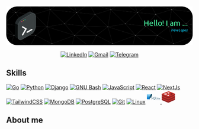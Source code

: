 ![Header](./github-header-image.png)

<div align="center">

[![LinkedIn](https://img.shields.io/badge/linkedin-%230077B5.svg?style=for-the-badge&logo=linkedin&logoColor=white)](https://www.linkedin.com/in/developez97)
[![Gmail](https://img.shields.io/badge/Gmail-D14836?style=for-the-badge&logo=gmail&logoColor=white)](mailto:jalopez971114@gmail.com?subject=Hi%20from%20your%20Github)
[![Telegram](https://img.shields.io/badge/Telegram-2CA5E0?style=for-the-badge&logo=telegram&logoColor=white)](tg://resolve?domain=DeveLopez97)

</div>

## Skills

<p align="left">
<a href="https://go.dev/doc/" target="_blank" rel="noreferrer"><img src="https://raw.githubusercontent.com/danielcranney/readme-generator/main/public/icons/skills/go-colored.svg" width="36" height="36" alt="Go" /></a>
<a href="https://www.python.org/" target="_blank" rel="noreferrer"><img src="https://raw.githubusercontent.com/danielcranney/readme-generator/main/public/icons/skills/python-colored.svg" width="36" height="36" alt="Python" /></a>
<a href="https://www.djangoproject.com/" target="_blank" rel="noreferrer"><img src="https://raw.githubusercontent.com/danielcranney/readme-generator/main/public/icons/skills/django-colored-dark.svg" width="36" height="36" alt="Django" /></a>
<a href="https://www.gnu.org/software/bash/" target="_blank" rel="noreferrer"><img src="https://raw.githubusercontent.com/danielcranney/readme-generator/main/public/icons/skills/gnubash.svg" width="36" height="36" alt="GNU Bash" /></a>
<a href="https://developer.mozilla.org/en-US/docs/Web/JavaScript" target="_blank" rel="noreferrer"><img src="https://raw.githubusercontent.com/danielcranney/readme-generator/main/public/icons/skills/javascript-colored.svg" width="36" height="36" alt="JavaScript" /></a>
<a href="https://reactjs.org/" target="_blank" rel="noreferrer"><img src="https://raw.githubusercontent.com/danielcranney/readme-generator/main/public/icons/skills/react-colored.svg" width="36" height="36" alt="React" /></a>
<a href="https://nextjs.org/docs" target="_blank" rel="noreferrer"><img src="https://raw.githubusercontent.com/danielcranney/readme-generator/main/public/icons/skills/nextjs-colored-dark.svg" width="36" height="36" alt="NextJs" /></a>
<a href="https://tailwindcss.com/" target="_blank" rel="noreferrer"><img src="https://raw.githubusercontent.com/danielcranney/readme-generator/main/public/icons/skills/tailwindcss-colored.svg" width="36" height="36" alt="TailwindCSS" /></a>
<a href="https://www.mongodb.com/" target="_blank" rel="noreferrer"><img src="https://raw.githubusercontent.com/danielcranney/readme-generator/main/public/icons/skills/mongodb-colored.svg" width="36" height="36" alt="MongoDB" /></a>
<a href="https://www.postgresql.org/" target="_blank" rel="noreferrer"><img src="https://raw.githubusercontent.com/danielcranney/readme-generator/main/public/icons/skills/postgresql-colored.svg" width="36" height="36" alt="PostgreSQL" /></a>
<a href="https://git-scm.com/" target="_blank" rel="noreferrer"><img src="https://raw.githubusercontent.com/danielcranney/readme-generator/main/public/icons/skills/git-colored.svg" width="36" height="36" alt="Git" /></a>
<a href="https://www.linux.org" target="_blank" rel="noreferrer"><img src="https://raw.githubusercontent.com/danielcranney/readme-generator/main/public/icons/skills/linux-colored.svg" width="36" height="36" alt="Linux" /></a>
<a href="https://www.sqlite.org" >
<svg xmlns="http://www.w3.org/2000/svg" preserveAspectRatio="xMidYMid" viewBox="0 0 512 228" width="36" height="36" alt="SQLite">
  <defs>
    <linearGradient x1="57.7%" y1="2%" x2="57.7%" y2="94.4%" id="a">
      <stop stop-color="#97D9F6" offset="0%"/>
      <stop stop-color="#0F80CC" offset="92%"/>
      <stop stop-color="#0F80CC" offset="100%"/>
    </linearGradient>
  </defs>
  <path d="M194.5 112c-6.8 0-12.3 2-16.6 6.1-4.3 4-6.4 9.3-6.4 15.8a23.3 23.3 0 0 0 6.5 17c2.2 2.4 6.6 5.6 13.2 9.7 8 5 13.4 9 16 12 2.5 3.2 3.7 6.4 3.7 9.9 0 4.5-1.5 8.2-4.6 11a18 18 0 0 1-12.4 4 20.1 20.1 0 0 1-20.3-20.8h-2.5v22.9h2.5c.8-2.2 1.8-3.3 3.2-3.3.7 0 2.3.4 4.7 1.3 6 2.1 10.9 3.2 14.7 3.2a23 23 0 0 0 17-7 23.2 23.2 0 0 0 2.4-30.8c-3-4-9-8.6-18-14a59.5 59.5 0 0 1-15-11.3c-2.3-3-3.5-6.1-3.5-9.7 0-3.8 1.5-7 4.2-9.2 2.8-2.3 6.5-3.5 11-3.5 5.2 0 9.5 1.5 12.9 4.6 3.3 3 5.3 7.4 5.9 12.8h2.5V113h-2.3a6 6 0 0 1-.8 2c-.3.3-.7.4-1.4.4a17 17 0 0 1-4.3-1 38.6 38.6 0 0 0-12.3-2.3Zm82.4 0a44.6 44.6 0 0 0-39 22.2 43.5 43.5 0 0 0 4.5 50.2c7 8.2 15.3 13.3 25 15.3 2.1 1.1 5.3 4.1 9.4 9 4.7 5.3 8.6 9.3 11.9 11.6A35.6 35.6 0 0 0 311 227c5.3 0 10-.9 14-2.7l-.9-2.3a20.1 20.1 0 0 1-18.7-2.3c-3.6-2.5-8.3-7.1-13.8-14a47.6 47.6 0 0 0-5.4-6.1c10.6-2 19.3-7.2 26-15.4a42.8 42.8 0 0 0 10.2-28 42 42 0 0 0-13.2-31.4 44.8 44.8 0 0 0-32.4-12.9Zm51.4 0 .1 2.7c5.5 0 8.6 1.7 9.3 5 .3 1.1.4 3.3.4 6.4v59.6c0 4.5-.7 7.3-2 8.6-1.1 1.2-3.2 2-6.2 2.3l-.1 2.6h55.1l1.4-13.5h-2.5c-.7 3.7-2.3 6.3-5 7.8a30.5 30.5 0 0 1-14 2.3h-5.2c-6 0-9.5-2.2-10.5-6.6-.2-.9-.2-1.8-.2-2.8l.2-60.3c0-4.4.5-7.4 1.7-8.9 1.2-1.4 3.3-2.3 6.4-2.5l-.2-2.7h-28.7Zm-50.6 3.3a28 28 0 0 1 23 11.2 48 48 0 0 1 8.8 30.5c0 12.3-3 22.1-8.9 29.5a29 29 0 0 1-23.7 11c-9.5 0-17.2-3.8-23-11.4a47.1 47.1 0 0 1-8.9-29.6c0-12.5 3-22.5 9-30 5.9-7.5 13.8-11.2 23.7-11.2Zm126.9 12.8c-1.3 0-2.4.5-3.1 1.4-.8 1-1 2-.8 3.4a6 6 0 0 0 2.2 3.4c1.1 1 2.4 1.4 3.7 1.4 1.3 0 2.3-.5 3-1.4.7-1 1-2.1.7-3.4-.3-1.4-1-2.5-2-3.4a5.6 5.6 0 0 0-3.7-1.4Zm36.4 9.2c-2.3 8.8-7.3 13.5-14.9 14.3l.1 2.5h8.9l-.2 29.8c0 5.1.2 8.5.5 10.2 1 4.2 3.6 6.3 8.1 6.3 6.6 0 13.4-4 20.6-12l-2.2-1.8c-5.2 5.2-9.7 7.8-13.7 7.8-2.5 0-4-1.4-4.6-4.2l-.2-2.4v-33.7h13.7l-.2-4h-13.4v-12.8H441Zm52.4 11.2c-7.6 0-13.7 3.7-18.5 11a31.3 31.3 0 0 0-4.4 24.4 21 21 0 0 0 6.7 12.2 19 19 0 0 0 12.7 4.3c4.7 0 11.4-1.2 14.1-3.7 2.8-2.4 5.4-6.3 7.8-11.7l-2-2a20.6 20.6 0 0 1-17.1 10.5c-8 0-12.8-4.3-14.6-13l-.5-3.5a46 46 0 0 0 21.4-8c4.8-3.8 9.6-7.9 8.7-12.1a9.9 9.9 0 0 0-3.9-6c-2-1.6-7.4-2.4-10.4-2.4Zm-83 .3-16.3 3.8v2.9l5.7-.7c2.7 0 4.3 1.2 4.8 3.7.2.8.3 2 .4 3.4l-.2 26.8c0 3.7-.5 5.8-1.3 6.5-.8.6-3 1-6.6 1v2.5h25.9v-2.5c-3.7 0-6-.3-7-.9-1-.5-1.8-1.5-2.1-3-.2-1.2-.3-3.1-.4-5.7l.1-37.8h-3Zm78.9 5c1.6 0 3 .6 4.6 1.8a7 7 0 0 1 2.8 4c1.4 7-4.9 12-19 14.7a25 25 0 0 1 2.7-14.1c2.3-4.3 5.3-6.4 8.9-6.4Z" fill="#003B57"/>
  <path d="M157.9 10H17C7.7 10 0 17.7 0 27v155.2c0 9.4 7.7 17.2 17.1 17.2h92.7c-1-46.2 14.7-135.7 48-189.5Z" fill="#0F80CC"/>
  <path d="M152.8 15H17C10.5 15 5 20.4 5 27V171c30.7-11.8 76.8-22 108.7-21.5a989.7 989.7 0 0 1 39-134.5Z" fill="url(#a)"/>
  <path d="M190.7 4.9c-9.6-8.6-21.3-5.2-32.8 5a81.4 81.4 0 0 0-5.1 5c-19.7 21-38 59.7-43.7 89.2a81.5 81.5 0 0 1 5.8 17.7l.8 3.5-.9-2.8a173.8 173.8 0 0 0-.8-2 172 172 0 0 0-6.4-12.1l-3.5 11c4.5 8.2 7.3 22.4 7.3 22.4l-1.4-4.1c-1-2.9-6-11.7-7.2-13.7-2 7.5-2.8 12.6-2.1 13.8 1.4 2.4 2.7 6.5 4 11a257.6 257.6 0 0 1 4.6 25c-.3 8.6-.1 17.6.5 25.7a91 91 0 0 0 4.7 24.8l1.5-.8a111 111 0 0 1-3.9-37c.9-22.5 6-49.5 15.6-77.7 16-42.5 38.4-76.6 58.8-93-18.6 17-43.8 71.4-51.4 91.6a365.7 365.7 0 0 0-18 64c6.2-19 26.4-27.2 26.4-27.2s9.8-12.2 21.4-29.6a210 210 0 0 0-22.1 6l-7.1 3s18.1-11 33.7-16C191 73.8 214.2 25.9 190.7 4.9" fill="#003B57"/>
</svg>
</a>
<a href="https://redis.io" >
<svg xmlns="http://www.w3.org/2000/svg" preserveAspectRatio="xMidYMid" viewBox="0 0 256 220" width="36" height="36" alt="redis">
  <path d="M246 169c-13.7 7-84.5 36.2-99.5 44-15.1 7.9-23.5 7.8-35.4 2.1C99.2 209.4 24 179 10.3 172.5 3.6 169.3 0 166.5 0 164v-26s98-21.3 113.9-27c15.8-5.6 21.3-5.8 34.8-.9 13.4 5 94 19.5 107.3 24.3V160c0 2.5-3 5.3-10 9" fill="#912626"/>
  <path d="M246 143.2c-13.7 7.1-84.5 36.2-99.5 44-15.1 8-23.5 7.9-35.4 2.2-11.9-5.7-87.2-36.1-100.8-42.6-13.5-6.5-13.8-11-.5-16.2 13.4-5.2 88.2-34.6 104-40.3 16-5.6 21.4-5.8 34.9-1 13.4 5 83.8 33 97.1 37.9 13.3 4.9 13.8 8.9.2 16" fill="#C6302B"/>
  <path d="M246 127c-13.7 7.2-84.5 36.3-99.5 44.2-15.1 7.8-23.5 7.7-35.4 2-11.9-5.6-87.2-36-100.8-42.6-6.7-3.2-10.3-6-10.3-8.5V96.2s98-21.3 113.9-27c15.8-5.7 21.3-5.9 34.8-1 13.4 5 94 19.5 107.3 24.4V118c0 2.5-3 5.4-10 9" fill="#912626"/>
  <path d="M246 101.4c-13.7 7-84.5 36.2-99.5 44-15.1 7.9-23.5 7.8-35.4 2.1C99.2 141.8 24 111.4 10.3 105c-13.5-6.5-13.8-11-.5-16.1C23.2 83.5 98 54 113.8 48.5c16-5.7 21.4-6 34.9-1 13.4 5 83.8 33 97.1 37.8 13.3 5 13.8 9 .2 16" fill="#C6302B"/>
  <path d="M246 83.7c-13.7 7-84.5 36.2-99.5 44-15.1 7.9-23.5 7.8-35.4 2.1C99.2 124.1 24 93.7 10.3 87.2 3.6 84 0 81.2 0 78.7v-26s98-21.3 113.9-27c15.8-5.6 21.3-5.8 34.8-.9 13.4 5 94 19.5 107.3 24.4v25.5c0 2.5-3 5.3-10 9" fill="#912626"/>
  <path d="M246 58c-13.7 7-84.5 36.1-99.5 44-15.1 7.9-23.5 7.8-35.4 2C99.2 98.5 24 68 10.3 61.6c-13.5-6.5-13.8-11-.5-16.2C23.2 40.1 98 10.7 113.8 5c16-5.6 21.4-5.8 34.9-.9 13.4 5 83.8 33 97.1 37.8 13.3 4.9 13.8 9 .2 16" fill="#C6302B"/>
  <path d="m159.3 32.8-22 2.2-5 11.9-8-13.2L99 31.4l19-6.9-5.8-10.5 17.8 7 16.7-5.5-4.5 10.9 17 6.4M131 90.3l-41-17 58.8-9.1-17.8 26M74 39.3c17.5 0 31.5 5.5 31.5 12.2 0 6.8-14 12.2-31.4 12.2s-31.5-5.4-31.5-12.2c0-6.7 14.1-12.2 31.5-12.2" fill="#FFF"/>
  <path d="M185.3 36 220 49.8l-34.8 13.7V36" fill="#621B1C"/>
  <path d="M146.8 51.2 185.3 36v27.5l-3.8 1.5-34.7-13.8" fill="#9A2928"/>
</svg>
</a>

</p>

## About me